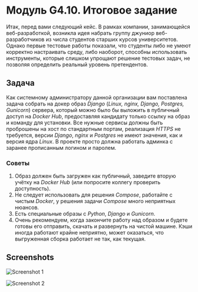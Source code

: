# Модуль G4.10. Итоговое задание

Итак, перед вами следующий кейс.
В рамках компании, занимающейся веб-разработкой, возникла идея набрать группу джуниор веб-разработчиков из числа студентов старших курсов университетов. Однако первые тестовые работы показали, что студенты либо не умеют корректно настраивать среду, либо наоборот, способны использовать инструменты, которые слишком упрощают решение тестовых задач, не позволяя определить реальный уровень претендентов.

## Задача

Как системному администратору данной организации вам поставлена задача собрать на докер образ _Django_ (_Linux, nginx, Django, Postgres, Gunicorn_) сервера, который можно было бы выложить в публичный доступ на _Docker Hub_, предоставляя кандидату только ссылку на образ и команду для установки. Все нужные сервисы должны быть проброшены на хост по стандартным портам, реализация _HTTPS_ не требуется, версии _Django_, _nginx_ и _Postgres_ не имеют значения, как и версия ядра _Linux_. В проекте просто должна работать админка с заранее прописанным логином и паролем.

### **Советы**

1. Образ должен быть загружен как публичный, заведите вторую учётку на _Docker Hub_ (или попросите коллегу проверить доступность).
2. Не следует использовать для решения _Compose_, работайте с чистым _Docker_, у решения задачи _Compose_ много неприятных нюансов.
3. Есть специальные образы с _Python_, _Django_ и _Gunicorn_.
4. Очень рекомендуем, когда закончите работу над образом и будете готовы его отправить, скачать и развернуть на чистой машине. Кэши иногда работают крайне неприятно, может оказаться, что выгруженная сборка работает не так, как текущая.

## Screenshots

![Screenshot 1](./pix/G4_1.png)

![Screenshot 2](./pix/G4_2.png)
